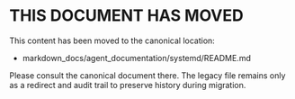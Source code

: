 <!-- MOVED_TO: markdown_docs/agent_documentation/systemd/README.md -->

# THIS DOCUMENT HAS MOVED

This content has been moved to the canonical location:

- markdown_docs/agent_documentation/systemd/README.md

Please consult the canonical document there. The legacy file remains only as a redirect and audit trail to preserve history during migration.

